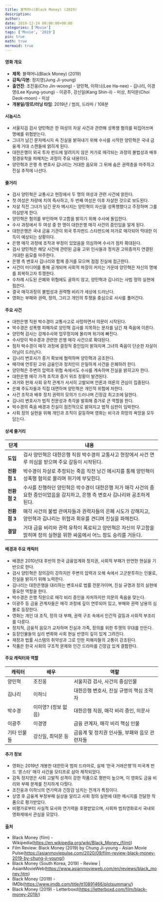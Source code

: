 ```yaml
---
title: 블랙머니(Black Money) (2019)
description: 
author: 
date: 2019-12-24 00:00:00+00:00
categories: ['Movie']
tags: ['Movie', '2019']
pin: true
math: true
mermaid: true
---
```

#### 영화 개요

- **제목**: 블랙머니(Black Money) (2019)  
- **감독/각본**: 정지영(Jung Ji-young)  
- **출연진**: 조진웅(Cho Jin-woong) - 양민혁, 이하늬(Lee Ha-nee) - 김나리, 이경영(Lee Kyung-young) - 이광주, 강신일(Kang Shin-il) - 미상, 최덕문(Choi Deok-moon) - 미상  
- **개봉일/장르/러닝 타임**: 2019년 / 범죄, 드라마 / 108분  

#### 시놉시스

- 서울지검 검사 양민혁은 한 여성의 자살 사건과 관련해 성폭행 혐의를 뒤집어쓰며 명예를 위협받는다.  
- 그녀가 남긴 문자메시지 속 진실을 밝혀내기 위해 수사를 시작한 양민혁은 국내 금융계 거대 스캔들에 얽히게 된다.  
- 대한은행이 외국 투자 펀드에 알려지지 않은 저가로 매각되는 과정의 불법성과 배후 정경유착을 파헤치는 과정이 주요 내용이다.  
- 양민혁과 은행 측 변호사 김나리는 거대한 음모와 그 뒤에 숨은 권력층을 마주하고 진실 추적에 나선다.  

#### 줄거리

- 검사 양민혁은 교통사고 현장에서 두 명의 여성과 관련 사건에 얽힌다.  
- 첫 여성은 차량에 치여 즉사하고, 두 번째 여성은 이후 자살한 것으로 보도된다.  
- 자살 직전 그녀가 남긴 문자 메시지는 양민혁이 자신을 성폭행했다고 주장하며 그를 의심받게 한다.  
- 양민혁은 혐의를 부인하며 무고함을 밝히기 위해 수사에 돌입한다.  
- 수사 과정에서 두 여성 중 한 명이 대한은행 매각 사건의 증인임을 알게 된다.  
- 대한은행은 국내 금융 기관이 외국 투자펀드 스타펀드에 저가로 매각되어 막대한 이득이 예상되는 상황이다.  
- 은행 매각 과정에 조작과 부정이 있었음을 의심하며 수사가 점차 확대된다.  
- 검사 양민혁은 해당 사건에 관련된 금융 고위 인사들과 정치권 고위층까지 연결된 거대한 음모를 마주한다.  
- 은행 측 변호사 김나리와 함께 증거를 모으며 점점 진실에 접근한다.  
- 사건이 미디어를 통해 공개되며 사회적 파장이 커지는 가운데 양민혁은 자신의 명예를 회복하고자 투쟁한다.  
- 수차례 시도된 은폐와 위협에도 굴하지 않고, 양민혁과 김나리는 사법 정의 실현에 힘쓴다.  
- 결국 매각과정의 불법성과 권력형 비리가 세상에 드러난다.  
- 영화는 부패와 권력, 정의, 그리고 개인의 투쟁을 중심으로 서사를 풀어간다.  

#### 주요 사건

- 대한은행 직원 박수경이 교통사고로 사망하면서 의문이 시작된다.  
- 박수경은 성폭행 피해자로 양민혁 검사를 지목하는 문자를 남긴 채 죽음에 이른다.  
- 양민혁 검사는 강제수사와 업무정지에 몰리며 위기에 빠진다.  
- 수사망이 박수경과 관련한 은행 매각 사건으로 확대된다.  
- 점차 박수경이 매각 과정에 결정적 증인임이 밝혀지며 그녀의 죽음이 단순한 자살이 아님이 드러난다.  
- 김나리 변호사가 증거 확보에 협력하며 양민혁과 공조한다.  
- 매각에 연루된 고위 금융인과 정치인이 은밀하게 사건을 은폐하려 한다.  
- 양민혁은 주변의 압력과 위협 속에서도 수사를 계속하며 진실을 밝히고자 한다.  
- 대한은행 매각 가격 조작과 증거 위조 정황이 발견된다.  
- 과거와 현재 사회 유착 관계가 서서히 고발되며 언론과 여론의 관심이 집중된다.  
- 은폐 주도자들과 직접 대면하며 양민혁은 개인적 위험에 처한다.  
- 사건 조작과 배후 정치 권력의 모의가 드러나며 긴장감 최고조에 달한다.  
- 김나리 변호사가 법적 전문성과 촉각을 발휘해 증거로 큰 역할을 한다.  
- 박수경의 죽음 배경과 진실이 점진적으로 밝혀지고 법적 심판이 임박한다.  
- 사회 정의 실현을 위해 개인과 조직이 갈등하며 영화는 비극과 희망의 욕망을 모두 담는다.  

#### 상세 줄거리

| **단계**  | **내용**                                                                                                                                                                    |
|-----------|----------------------------------------------------------------------------------------------------------------------------------------------------------------------------|
| **도입**  | 검사 양민혁은 대한은행 직원 박수경의 교통사고 현장에서 사건 연루 의심을 받으며 주요 갈등이 시작된다.                                                                       |
| **전환점 1** | 박수경이 자살로 추정되는 죽음 직전 남긴 메시지를 통해 양민혁이 성폭행 혐의로 몰리며 위기에 부딪힌다.                                                                          |
| **전환점 2** | 수사를 진행하던 양민혁은 박수경이 대한은행 저가 매각 사건의 중요한 증인이었음을 감지하고, 은행 측 변호사 김나리와 공조하게 된다.                                                  |
| **전환점 3** | 매각 사건의 불법 관여자들과 권력자들의 은폐 시도가 강해지고, 양민혁과 김나리는 위협과 회유를 견디며 진실을 파헤친다.                                                           |
| **결말**  | 거대 금융 비리와 권력 유착이 폭로되고 양민혁은 자신의 무고함을 밝히며 정의 실현을 위한 싸움에서 어느 정도 승리를 거둔다.                                                        |

#### 배경과 주요 캐릭터

- 배경은 2010년대 후반의 한국 금융업계와 정치권, 사회적 부패가 만연한 현실을 기반으로 한다.  
- 검사 양민혁은 정의감이 강하지만 주변의 압력과 오해 속에서 고군분투하는 인물로, 진실을 밝히기 위해 노력한다.  
- 김나리는 대한은행을 대리하는 변호사로 법률 전문가이며, 진실 규명과 정의 실현에 중요한 역할을 한다.  
- 박수경은 은행 직원으로 매각 비리 증인을 자처하지만 의문의 죽음을 맞는다.  
- 이광주 등 금융 관계자들은 매각 과정에 깊이 연루되어 있고, 부패와 권력 남용의 심볼로 등장한다.  
- 영화는 개인 대 조직, 정의 대 부패, 권력 구조 속에서 인간적 갈등과 사회적 부조리를 다룬다.  
- 정치적, 금융적 음모가 교차하며 진실과 가족, 정의를 위한 투쟁의 무대를 만든다.  
- 등장인물들의 심리 변화와 사회 현실 반영이 깊이 있게 그려진다.  
- 재정과 법률 시스템의 취약성과 그로 인한 피해자들의 고통이 강조된다.  
- 작품은 한국 사회의 구조적 문제와 인간 드라마를 긴장감 있게 결합한다.  

#### 주요 캐릭터와 역할

| **캐릭터**    | **배우**         | **역할**                                  |
|---------------|------------------|-------------------------------------------|
| 양민혁         | 조진웅           | 서울지검 검사, 사건의 중심인물              |
| 김나리         | 이하늬           | 대한은행 변호사, 진실 규명의 핵심 조력자     |
| 박수경         | 이미영? (정보 없음) | 대한은행 직원, 매각 비리 증인, 의문사         |
| 이광주         | 이경영           | 금융 관계자, 매각 비리 핵심 인물             |
| 기타 인물들    | 강신일, 최덕문 등  | 금융계 및 정치권 인사들, 부패와 음모 관련자들  |

#### 추가 정보

- 영화는 2019년 개봉한 대한민국 범죄 드라마로, 실제 ‘한국 거래은행’의 미국계 펀드 ‘론스타’ 매각 사건을 모티프로 삼아 제작되었다.  
- 감독 정지영은 사회 고발적 성격이 강한 작품으로 평판이 높으며, 이 영화도 금융 비리와 부패 문제를 진지하게 다뤘다.  
- 조진웅과 이하늬의 연기력과 긴장감 넘치는 전개가 특징이다.  
- 상영 후 금융계 부정부패 실상을 알리고 사회 정의 실현에 대한 메시지를 전달한 작품으로 평가받았다.  
- 비평가로부터 사실적 묘사와 연기력을 호평받았으며, 사회파 범죄영화로서 국내외 영화제에서 관심을 모았다.  

#### 출처

- Black Money (film) - Wikipedia(https://en.wikipedia.org/wiki/Black_Money_(film))  
- Film Review: Black Money (2019) by Chung Ji-young - Asian Movie Pulse(https://asianmoviepulse.com/2020/09/film-review-black-money-2019-by-chung-ji-young/)  
- Black Money (South Korea, 2019) - Review | AsianMovieWeb(https://www.asianmovieweb.com/en/reviews/black_money.htm)  
- Black Money (2019) - IMDb(https://www.imdb.com/title/tt10891466/plotsummary/)  
- Black Money (2019) - Letterboxd(https://letterboxd.com/film/black-money-2019/)

